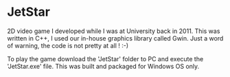 # JetStar
2D video game I developed while I was at University back in 2011. This was written in C++, I used our in-house graphics library called Gwin. Just a word of warning, the code is not pretty at all ! :-)

To play the game download the 'JetStar' folder to PC and execute the 'JetStar.exe' file. This was built and packaged for Windows OS only.  
